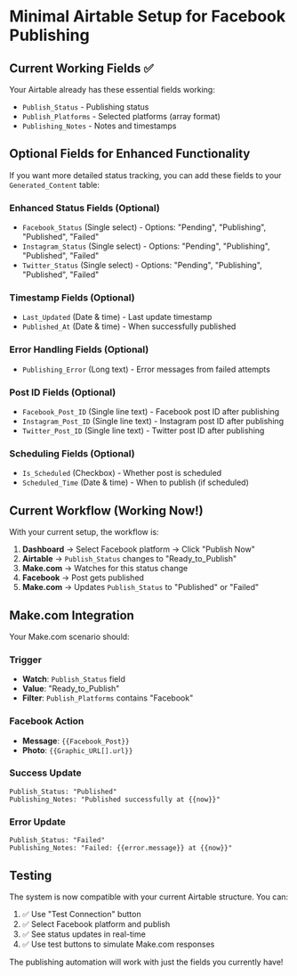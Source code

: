 # Minimal Airtable Setup for Facebook Publishing

## Current Working Fields ✅

Your Airtable already has these essential fields working:
- `Publish_Status` - Publishing status
- `Publish_Platforms` - Selected platforms (array format)
- `Publishing_Notes` - Notes and timestamps

## Optional Fields for Enhanced Functionality

If you want more detailed status tracking, you can add these fields to your `Generated_Content` table:

### Enhanced Status Fields (Optional)
- `Facebook_Status` (Single select) - Options: "Pending", "Publishing", "Published", "Failed"
- `Instagram_Status` (Single select) - Options: "Pending", "Publishing", "Published", "Failed"  
- `Twitter_Status` (Single select) - Options: "Pending", "Publishing", "Published", "Failed"

### Timestamp Fields (Optional)
- `Last_Updated` (Date & time) - Last update timestamp
- `Published_At` (Date & time) - When successfully published

### Error Handling Fields (Optional)
- `Publishing_Error` (Long text) - Error messages from failed attempts

### Post ID Fields (Optional)
- `Facebook_Post_ID` (Single line text) - Facebook post ID after publishing
- `Instagram_Post_ID` (Single line text) - Instagram post ID after publishing
- `Twitter_Post_ID` (Single line text) - Twitter post ID after publishing

### Scheduling Fields (Optional)
- `Is_Scheduled` (Checkbox) - Whether post is scheduled
- `Scheduled_Time` (Date & time) - When to publish (if scheduled)

## Current Workflow (Working Now!)

With your current setup, the workflow is:

1. **Dashboard** → Select Facebook platform → Click "Publish Now"
2. **Airtable** → `Publish_Status` changes to "Ready_to_Publish"
3. **Make.com** → Watches for this status change
4. **Facebook** → Post gets published
5. **Make.com** → Updates `Publish_Status` to "Published" or "Failed"

## Make.com Integration

Your Make.com scenario should:

### Trigger
- **Watch**: `Publish_Status` field
- **Value**: "Ready_to_Publish"
- **Filter**: `Publish_Platforms` contains "Facebook"

### Facebook Action
- **Message**: `{{Facebook_Post}}`
- **Photo**: `{{Graphic_URL[].url}}`

### Success Update
```
Publish_Status: "Published"
Publishing_Notes: "Published successfully at {{now}}"
```

### Error Update
```
Publish_Status: "Failed"  
Publishing_Notes: "Failed: {{error.message}} at {{now}}"
```

## Testing

The system is now compatible with your current Airtable structure. You can:

1. ✅ Use "Test Connection" button
2. ✅ Select Facebook platform and publish
3. ✅ See status updates in real-time
4. ✅ Use test buttons to simulate Make.com responses

The publishing automation will work with just the fields you currently have!

